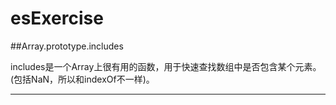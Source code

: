 # esExercise

##Array.prototype.includes

includes是一个Array上很有用的函数，用于快速查找数组中是否包含某个元素。(包括NaN，所以和indexOf不一样)。
*****